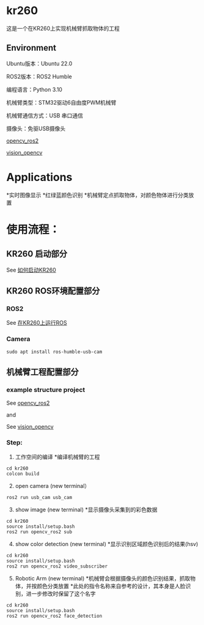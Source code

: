 # kr260
这是一个在KR260上实现机械臂抓取物体的工程

## Environment
Ubuntu版本：Ubuntu 22.0

ROS2版本：ROS2 Humble

编程语言：Python 3.10

机械臂类型：STM32驱动6自由度PWM机械臂

机械臂通信方式：USB 串口通信

摄像头：免驱USB摄像头

[opencv_ros2](https://github.com/jeffreyttc/opencv_ros2)

[vision_opencv](https://github.com/ros-perception/vision_opencv/tree/ros2)

# Applications
*实时图像显示
*红绿蓝颜色识别
*机械臂定点抓取物体，对颜色物体进行分类放置
 
# 使用流程：

## KR260 启动部分
See [如何启动KR260](https://thzn1lcm0h.feishu.cn/docx/doxcn2yrBMQl4JnLwFVXuW3C4LN)

## KR260 ROS环境配置部分
### ROS2
See [在KR260上运行ROS](https://thzn1lcm0h.feishu.cn/docx/doxcnyfMwmHVpES1tX9Ex9bRfkb)

### Camera
```
sudo apt install ros-humble-usb-cam
```

## 机械臂工程配置部分

### example structure project 
See [opencv_ros2](https://github.com/jeffreyttc/opencv_ros2)

and

See [vision_opencv](https://github.com/ros-perception/vision_opencv/tree/ros2)

### Step:
1. 工作空间的编译
*编译机械臂的工程
```
cd kr260
colcon build
```

2. open camera (new terminal） 
```
ros2 run usb_cam usb_cam
```

3. show image (new terminal) 
*显示摄像头采集到的彩色数据
```
cd kr260
source install/setup.bash
ros2 run opencv_ros2 sub
```
4. show color detection (new terminal)
*显示识别区域颜色识别后的结果(hsv)
```
cd kr260
source install/setup.bash
ros2 run opencv_ros2 video_subscriber
```
5. Robotic Arm (new terminal)
*机械臂会根据摄像头的颜色识别结果，抓取物体，并按颜色分类放置
*此处的指令名称来自参考的设计，其本身是人脸识别，进一步修改时保留了这个名字
```
cd kr260
source install/setup.bash
ros2 run opencv_ros2 face_detection
```





